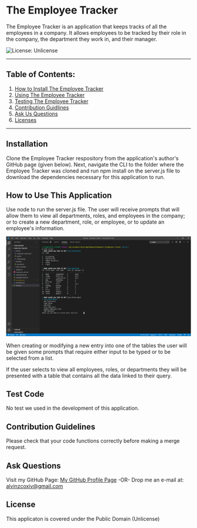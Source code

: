 # The Employee Tracker

  The Employee Tracker is an application that keeps tracks of all the employees in a company. It allows employees to be tracked by their role in the company, the department they work in, and their manager.

  ![License: Unlicense](https://img.shields.io/badge/license-Unlicense-blue.svg)

  ***

  ## Table of Contents:

  1. [How to Install The Employee Tracker](#Installation)
  2. [Using The Employee Tracker](#How%20To%20Use%20This%20Application)
  3. [Testing The Employee Tracker](#Test%20Code)
  4. [Contribution Guidlines](#Contribution%20Guidelines)
  5. [Ask Us Questions](#Ask%20Questions)
  6. [Licenses](#License)

  ***

  ## Installation

  Clone the Employee Tracker respository from the application's author's GitHub page (given below). Next, navigate the CLI to the folder where the Employee Tracker was cloned and run npm install on the server.js file to download the dependencies necessary for this application to run.

  ## How to Use This Application

  Use node to run the server.js file. The user will receive prompts that will allow them to view all departments, roles, and employees in the company; or to create a new department, role, or employee, or to update an employee's information.

  ![Employee Tracker in action](/Assets/images/Employee_Tracker.png)
  
  When creating or modifying a new entry into one of the tables the user will be given some prompts that require either input to be typed or to be selected from a list.  
  
  If the user selects to view all employees, roles, or departments they will be presented with a table that contains all the data linked to their query.

  ## Test Code

  No test we used in the development of this application.

  ## Contribution Guidelines

  Please check that your code functions correctly before making a merge request.

  ## Ask Questions

  Visit my GitHub Page: [My GitHub Profile Page](https://github.com/AlvinZC4)
 -OR-
 Drop me an e-mail at: alvinzcoxiv@gmail.com

  ## License

  This applicaton is covered under the Public Domain (Unlicense)

